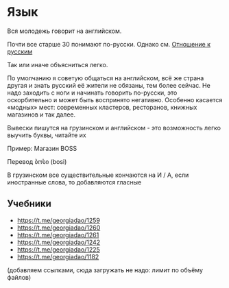 # Язык

Вся молодежь говорит на английском.

Почти все старше 30 понимают по-русски. Однако см. [Отношение к русским](/attitude)

Так или иначе объясниться легко.

По умолчанию я советую общаться на английском, всё же страна другая и знать русский её жители не обязаны, тем более сейчас. Не надо заходить с ноги и начинать говорить по-русски, это оскорбительно и может быть воспринято негативно. Особенно касается «модных» мест: современных кластеров, ресторанов, книжных магазинов и так далее.

Вывески пишутся на грузинском и английском - это возможность легко выучить буквы, читайте их 

Пример: Магазин BOSS

Перевод ბოსი (bosi)

В грузинском все существительные кончаются на И / А, если иностранные слова, то добавляются гласные

## Учебники
* https://t.me/georgiadao/1259
* https://t.me/georgiadao/1260
* https://t.me/georgiadao/1261
* https://t.me/georgiadao/1242
* https://t.me/georgiadao/1225
* https://t.me/georgiadao/1182

(добавляем ссылками, cюда загружать не надо: лимит по объёму файлов)

